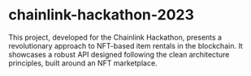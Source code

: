 # chainlink-hackathon-2023
This project, developed for the Chainlink Hackathon, presents a revolutionary approach to NFT-based item rentals in the blockchain. It showcases a robust API designed following the clean architecture principles, built around an NFT marketplace. 
